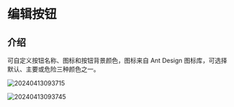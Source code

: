 # 编辑按钮

## 介绍

可自定义按钮名称、图标和按钮背景颜色，图标来自 Ant Design 图标库，可选择默认、主要或危险三种颜色之一。

![20240413093715](https://static-docs.nocobase.com/20240413093715.png)

![20240413093745](https://static-docs.nocobase.com/20240413093745.png)